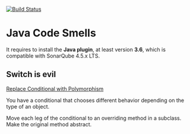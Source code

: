 [![Build Status](https://travis-ci.org/ricardogarfe/sonar-java-code-smells.svg)](https://travis-ci.org/ricardogarfe/sonar-java-code-smells)

# Java Code Smells

It requires to install the **Java plugin**, at least version **3.6**, which is compatible with SonarQube 4.5.x LTS.

## Switch is evil

[Replace Conditional with Polymorphism](http://www.refactoring.com/catalog/replaceConditionalWithPolymorphism.html)

You have a conditional that chooses different behavior depending on the type of an object.

Move each leg of the conditional to an overriding method in a subclass. Make the original method abstract.
